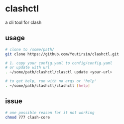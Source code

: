 # clashctl

a cli tool for clash

## usage

``` bash
# clone to /some/path/
git clone https://github.com/Youtirsin/clashctl.git

# 1. copy your config.yaml to config/config.yaml
# or update with url
. ~/some/path/clashctl/clasctl update <your-url>

# to get help, run with no args or 'help'
. ~/some/path/clashctl/clashctl [help]
```

## issue
``` bash
# one possible reason for it not working
chmod 777 clash-core
```
